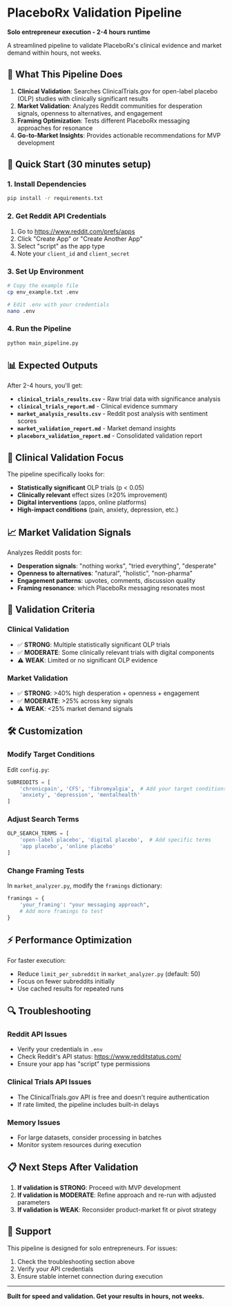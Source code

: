 # PlaceboRx Validation Pipeline

**Solo entrepreneur execution - 2-4 hours runtime**

A streamlined pipeline to validate PlaceboRx's clinical evidence and market demand within hours, not weeks.

## 🎯 What This Pipeline Does

1. **Clinical Validation**: Searches ClinicalTrials.gov for open-label placebo (OLP) studies with clinically significant results
2. **Market Validation**: Analyzes Reddit communities for desperation signals, openness to alternatives, and engagement
3. **Framing Optimization**: Tests different PlaceboRx messaging approaches for resonance
4. **Go-to-Market Insights**: Provides actionable recommendations for MVP development

## 🚀 Quick Start (30 minutes setup)

### 1. Install Dependencies
```bash
pip install -r requirements.txt
```

### 2. Get Reddit API Credentials
1. Go to https://www.reddit.com/prefs/apps
2. Click "Create App" or "Create Another App"
3. Select "script" as the app type
4. Note your `client_id` and `client_secret`

### 3. Set Up Environment
```bash
# Copy the example file
cp env_example.txt .env

# Edit .env with your credentials
nano .env
```

### 4. Run the Pipeline
```bash
python main_pipeline.py
```

## 📊 Expected Outputs

After 2-4 hours, you'll get:

- **`clinical_trials_results.csv`** - Raw trial data with significance analysis
- **`clinical_trials_report.md`** - Clinical evidence summary
- **`market_analysis_results.csv`** - Reddit post analysis with sentiment scores
- **`market_validation_report.md`** - Market demand insights
- **`placeborx_validation_report.md`** - Consolidated validation report

## 🔬 Clinical Validation Focus

The pipeline specifically looks for:
- **Statistically significant** OLP trials (p < 0.05)
- **Clinically relevant** effect sizes (≥20% improvement)
- **Digital interventions** (apps, online platforms)
- **High-impact conditions** (pain, anxiety, depression, etc.)

## 📈 Market Validation Signals

Analyzes Reddit posts for:
- **Desperation signals**: "nothing works", "tried everything", "desperate"
- **Openness to alternatives**: "natural", "holistic", "non-pharma"
- **Engagement patterns**: upvotes, comments, discussion quality
- **Framing resonance**: which PlaceboRx messaging resonates most

## 🎯 Validation Criteria

### Clinical Validation
- ✅ **STRONG**: Multiple statistically significant OLP trials
- ✅ **MODERATE**: Some clinically relevant trials with digital components
- ⚠️ **WEAK**: Limited or no significant OLP evidence

### Market Validation
- ✅ **STRONG**: >40% high desperation + openness + engagement
- ✅ **MODERATE**: >25% across key signals
- ⚠️ **WEAK**: <25% market demand signals

## 🛠️ Customization

### Modify Target Conditions
Edit `config.py`:
```python
SUBREDDITS = [
    'chronicpain', 'CFS', 'fibromyalgia',  # Add your target conditions
    'anxiety', 'depression', 'mentalhealth'
]
```

### Adjust Search Terms
```python
OLP_SEARCH_TERMS = [
    'open-label placebo', 'digital placebo',  # Add specific terms
    'app placebo', 'online placebo'
]
```

### Change Framing Tests
In `market_analyzer.py`, modify the `framings` dictionary:
```python
framings = {
    'your_framing': "your messaging approach",
    # Add more framings to test
}
```

## ⚡ Performance Optimization

For faster execution:
- Reduce `limit_per_subreddit` in `market_analyzer.py` (default: 50)
- Focus on fewer subreddits initially
- Use cached results for repeated runs

## 🔍 Troubleshooting

### Reddit API Issues
- Verify your credentials in `.env`
- Check Reddit's API status: https://www.redditstatus.com/
- Ensure your app has "script" type permissions

### Clinical Trials API Issues
- The ClinicalTrials.gov API is free and doesn't require authentication
- If rate limited, the pipeline includes built-in delays

### Memory Issues
- For large datasets, consider processing in batches
- Monitor system resources during execution

## 📋 Next Steps After Validation

1. **If validation is STRONG**: Proceed with MVP development
2. **If validation is MODERATE**: Refine approach and re-run with adjusted parameters
3. **If validation is WEAK**: Reconsider product-market fit or pivot strategy

## 🤝 Support

This pipeline is designed for solo entrepreneurs. For issues:
1. Check the troubleshooting section above
2. Verify your API credentials
3. Ensure stable internet connection during execution

---

**Built for speed and validation. Get your results in hours, not weeks.** 